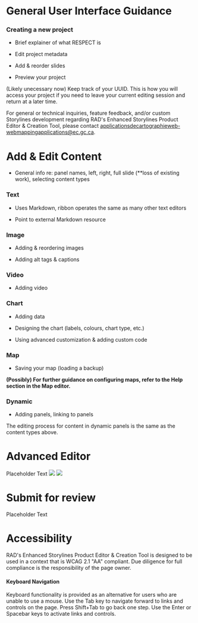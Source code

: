 
# General User Interface Guidance

### Creating a new project

- Brief explainer of what RESPECT is

- Edit project metadata

- Add & reorder slides

- Preview your project

(Likely unecessary now) Keep track of your UUID. This is how you will access your project if you need to leave your current editing session and return at a later time.

For general or technical inquiries, feature feedback, and/or custom Storylines development regarding RAD's Enhanced Storylines Product Editor & Creation Tool, please contact [applicationsdecartographieweb-webmappingapplications@ec.gc.ca](mailto:applicationsdecartographieweb-webmappingapplications@ec.gc.ca).


# Add & Edit Content

- General info re: panel names, left, right, full slide (\*\*loss of existing work), selecting content types

### Text

- Uses Markdown, ribbon operates the same as many other text editors

- Point to external Markdown resource

### Image

- Adding & reordering images

- Adding alt tags & captions

### Video

- Adding video

### Chart

- Adding data

- Designing the chart (labels, colours, chart type, etc.)

- Using advanced customization & adding custom code

### Map

- Saving your map (loading a backup)

**(Possibly) For further guidance on configuring maps, refer to the Help section in the Map editor.**

### Dynamic

- Adding panels, linking to panels

The editing process for content in dynamic panels is the same as the content types above.


# Advanced Editor

Placeholder Text
![](datatable/applyFilters.png)
![](layer/reorderLayers.png)


# Submit for review

Placeholder Text


# Accessibility

RAD's Enhanced Storylines Product Editor & Creation Tool is designed to be used in a context that is WCAG 2.1 "AA" compliant. Due diligence for full compliance is the responsibility of the page owner.

#### Keyboard Navigation

Keyboard functionality is provided as an alternative for users who are unable to use a mouse. Use the Tab key to navigate forward to links and controls on the page. Press Shift+Tab to go back one step. Use the Enter or Spacebar keys to activate links and controls.
